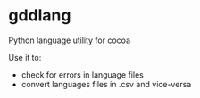 gddlang
=======

Python language utility for cocoa

Use it to:

* check for errors in language files
* convert languages files in .csv and vice-versa

